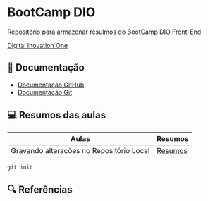 
# BootCamp DIO

Repositório para armazenar resulmos do BootCamp DIO Front-End

[Digital Inovation One](https://web.dio.me/)

## 📖 Documentação

- [Documentação GitHub](https://docs.github.com/pt/get-started/writing-on-github/getting-started-with-writing-and-formatting-on-github/quickstart-for-writing-on-github)
- [Documentação Git](https://git-scm.com/doc)

## 💻 Resumos das aulas

| Aulas | Resumos |
|-------|---------|
| Gravando alterações no Repositório Local | [Resumos](https://web.dio.me/track/coding-future-front-end-do-zero/course/406684a4-396d-4160-94b9-ead934e18564/learning/599dd3dd-d189-474f-a55c-22f37b4472da?autoplay=1&back=%2Ftrack%2Fcoding-future-front-end-do-zero)

``` 
git init
```
## 🔍 Referências

